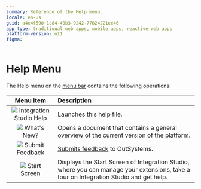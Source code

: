 ```yaml
---
summary: Reference of the Help menu.
locale: en-us
guid: a4e4f590-1c84-40b3-9242-77824221ee46
app_type: traditional web apps, mobile apps, reactive web apps
platform-version: o11
figma:
---
```


# Help Menu

The Help menu on the [menu bar](<../../workspace.md>) contains the following operations:

Menu Item | Description
:--------:|:-----------
![](images/help.gif) Integration Studio Help | Launches this help file.
![](images/whats-new.gif) What's New? | Opens a document that contains a general overview of the current version of the platform.
![](images/submit-feedback.gif) Submit Feedback | [Submits feedback](<submit-feedback.md>) to OutSystems.
![](images/home.gif) Start Screen | Displays the Start Screen of Integration Studio, where you can manage your extensions, take a tour on Integration Studio and get help.
